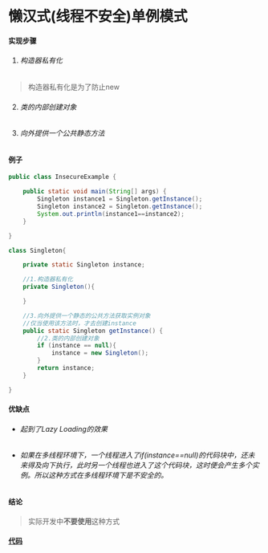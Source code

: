 # 懒汉式(线程不安全)单例模式

#### 实现步骤

1. ###### 构造器私有化

>构造器私有化是为了防止new

2. ###### 类的内部创建对象

3. ###### 向外提供一个公共静态方法

#### 例子

```java
public class InsecureExample {

    public static void main(String[] args) {
        Singleton instance1 = Singleton.getInstance();
        Singleton instance2 = Singleton.getInstance();
        System.out.println(instance1==instance2);
    }

}

class Singleton{

    private static Singleton instance;

    //1.构造器私有化
    private Singleton(){

    }

    //3.向外提供一个静态的公共方法获取实例对象
    //仅当使用该方法时，才去创建instance
    public static Singleton getInstance() {
        //2.类的内部创建对象
        if (instance == null){
            instance = new Singleton();
        }
        return instance;
    }

}
```

#### 优缺点

* ###### 起到了Lazy Loading的效果

* ###### 如果在多线程环境下，一个线程进入了if(instance==null)的代码块中，还未来得及向下执行，此时另一个线程也进入了这个代码块，这时便会产生多个实例。所以这种方式在多线程环境下是不安全的。

#### 结论

>实际开发中**不要使用**这种方式

#### [代码](../../../../../../src/main/java/org/fade/pattern/cp/singleton/lazy/insecure/InsecureExample.java)
